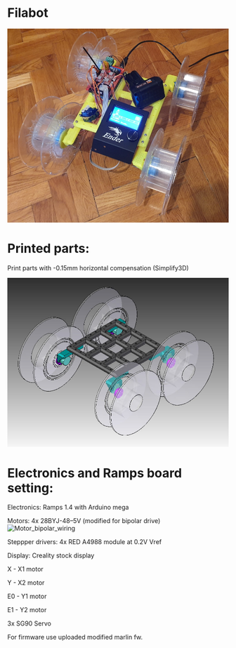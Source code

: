 # Filabot

![filabot](filabot_photo.jpg)

# Printed parts:

 Print parts with -0.15mm horizontal compensation (Simplify3D)

![filabot](filabot.jpg)

# Electronics and Ramps board setting:

Electronics: Ramps 1.4 with Arduino mega

Motors: 4x 28BYJ-48–5V (modified for bipolar drive)
![Motor_bipolar_wiring](28BYJ-48–5V_connector_change.jpg)

Steppper drivers: 4x RED A4988 module at 0.2V Vref

Display: Creality stock display

 X  - X1 motor
 
 Y  - X2 motor
 
 E0 - Y1 motor
 
 E1 - Y2 motor

 3x SG90 Servo
 
 For firmware use uploaded modified marlin fw.
